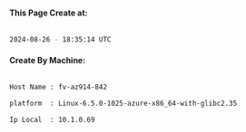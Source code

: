 
   
#### This Page Create at:

```bash

2024-08-26 - 18:35:14 UTC

```

#### Create By Machine:

```bash

Host Name : fv-az914-842

platform  : Linux-6.5.0-1025-azure-x86_64-with-glibc2.35

Ip Local  : 10.1.0.69

```

